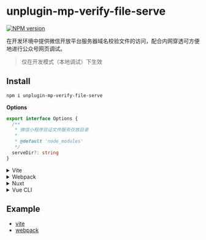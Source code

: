# unplugin-mp-verify-file-serve

[![NPM version](https://img.shields.io/npm/v/unplugin-mp-verify-file-serve?color=a1b858&label=)](https://www.npmjs.com/package/unplugin-mp-verify-file-serve)

在开发环境中提供微信开放平台服务器域名校验文件的访问，配合内网穿透可方便地进行公众号网页调试。

> 仅在开发模式（本地调试）下生效

## Install

```bash
npm i unplugin-mp-verify-file-serve
```

**Options**

``` ts
export interface Options {
  /**
   * 微信小程序验证文件服务存放目录
   *
   * @default 'node_modules'
   */
  serveDir?: string
}
```

<details>
<summary>Vite</summary>

```ts
// vite.config.ts
import MPVerifyFileServe from 'unplugin-mp-verify-file-serve/vite'

export default defineConfig({
  plugins: [
    MPVerifyFileServe({ /* options */ }),
  ],
})
```
</details>

<details>
<summary>Webpack</summary>

```ts
// webpack.config.js
module.exports = {
  /* ... */
  plugins: [
    require('unplugin-mp-verify-file-serve/webpack')({ /* options */ })
  ]
}
```
</details>

<details>
<summary>Nuxt</summary>

```ts
// nuxt.config.js
export default defineNuxtConfig({
  modules: [
    ['unplugin-mp-verify-file-serve/nuxt', { /* options */ }],
  ],
})
```
</details>

<details>
<summary>Vue CLI</summary>

```ts
// vue.config.js
module.exports = {
  configureWebpack: {
    plugins: [
      require('unplugin-mp-verify-file-serve/webpack')({ /* options */ }),
    ],
  },
}
```

> 注意在uniapp(hbuilderx)项目中使用时，由于uniapp的webpack context指向非项目目录，路径需要提供绝对路径
</details>

## Example

- [vite](./playground/play-vite)
- [webpack](./playground/play-webpack)
